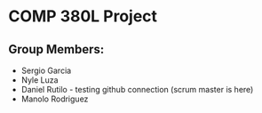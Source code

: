# COMP 380L Project

## Group Members:
- Sergio Garcia
- Nyle Luza 
- Daniel Rutilo - testing github connection (scrum master is here)
- Manolo Rodriguez
